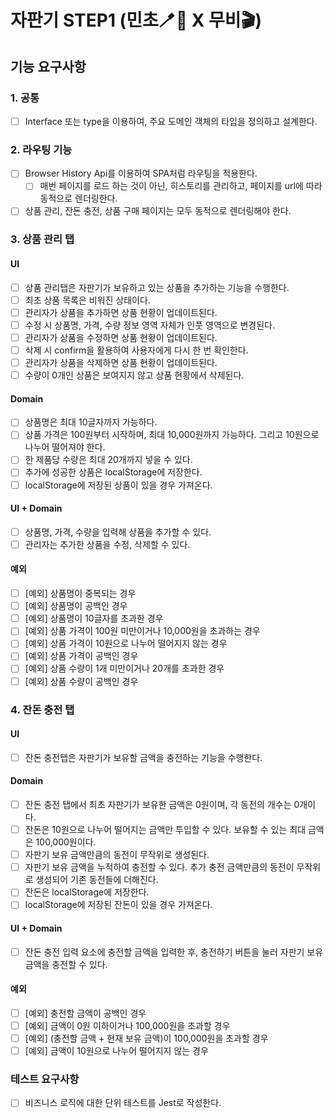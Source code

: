 # 자판기 STEP1 (민초🪥🧼 X 무비🎬)

## 기능 요구사항

### 1. 공통

- [ ] Interface 또는 type을 이용하여, 주요 도메인 객체의 타입을 정의하고 설계한다.

### 2. 라우팅 기능

- [ ] Browser History Api를 이용하여 SPA처럼 라우팅을 적용한다.
  - [ ] 매번 페이지를 로드 하는 것이 아닌, 히스토리를 관리하고, 페이지를 url에 따라 동적으로 렌더링한다.
- [ ] 상품 관리, 잔돈 충전, 상품 구매 페이지는 모두 동적으로 렌더링해야 한다.

### 3. 상품 관리 탭

#### UI

- [ ] 상품 관리탭은 자판기가 보유하고 있는 상품을 추가하는 기능을 수행한다.
- [ ] 최초 상품 목록은 비워진 상태이다.
- [ ] 관리자가 상품을 추가하면 상품 현황이 업데이트된다.
- [ ] 수정 시 상품명, 가격, 수량 정보 영역 자체가 인풋 영역으로 변경된다.
- [ ] 관리자가 상품을 수정하면 상품 현황이 업데이트된다.
- [ ] 삭제 시 confirm을 활용하여 사용자에게 다시 한 번 확인한다.
- [ ] 관리자가 상품을 삭제하면 상품 현황이 업데이트된다.
- [ ] 수량이 0개인 상품은 보여지지 않고 상품 현황에서 삭제된다.

#### Domain

- [ ] 상품명은 최대 10글자까지 가능하다.
- [ ] 상품 가격은 100원부터 시작하며, 최대 10,000원까지 가능하다. 그리고 10원으로 나누어 떨어져야 한다.
- [ ] 한 제품당 수량은 최대 20개까지 넣을 수 있다.
- [ ] 추가에 성공한 상품은 localStorage에 저장한다.
- [ ] localStorage에 저장된 상품이 있을 경우 가져온다.

#### UI + Domain

- [ ] 상품명, 가격, 수량을 입력해 상품을 추가할 수 있다.
- [ ] 관리자는 추가한 상품을 수정, 삭제할 수 있다.

#### 예외

- [ ] [예외] 상품명이 중복되는 경우
- [ ] [예외] 상품명이 공백인 경우
- [ ] [예외] 상품명이 10글자를 초과한 경우
- [ ] [예외] 상품 가격이 100원 미만이거나 10,000원을 초과하는 경우
- [ ] [예외] 상품 가격이 10원으로 나누어 떨어지지 않는 경우
- [ ] [예외] 상품 가격이 공백인 경우
- [ ] [예외] 상품 수량이 1개 미만이거나 20개를 초과한 경우
- [ ] [예외] 상품 수량이 공백인 경우

### 4. 잔돈 충전 탭

#### UI

- [ ] 잔돈 충전탭은 자판기가 보유할 금액을 충전하는 기능을 수행한다.

#### Domain

- [ ] 잔돈 충전 탭에서 최초 자판기가 보유한 금액은 0원이며, 각 동전의 개수는 0개이다.
- [ ] 잔돈은 10원으로 나누어 떨어지는 금액만 투입할 수 있다. 보유할 수 있는 최대 금액은 100,000원이다.
- [ ] 자판기 보유 금액만큼의 동전이 무작위로 생성된다.
- [ ] 자판기 보유 금액을 누적하여 충전할 수 있다. 추가 충전 금액만큼의 동전이 무작위로 생성되어 기존 동전들에 더해진다.
- [ ] 잔돈은 localStorage에 저장한다.
- [ ] localStorage에 저장된 잔돈이 있을 경우 가져온다.

#### UI + Domain

- [ ] 잔돈 충전 입력 요소에 충전할 금액을 입력한 후, 충전하기 버튼을 눌러 자판기 보유 금액을 충전할 수 있다.

#### 예외

- [ ] [예외] 충전할 금액이 공백인 경우
- [ ] [예외] 금액이 0원 이하이거나 100,000원을 초과할 경우
- [ ] [예외] (충전할 금액 + 현재 보유 금액)이 100,000원을 초과할 경우
- [ ] [예외] 금액이 10원으로 나누어 떨어지지 않는 경우

### 테스트 요구사항

- [ ] 비즈니스 로직에 대한 단위 테스트를 Jest로 작성한다.

